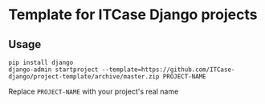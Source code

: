 # Template for ITCase Django projects

## Usage

```shell
pip install django
django-admin startproject --template=https://github.com/ITCase-django/project-template/archive/master.zip PROJECT-NAME
```

Replace `PROJECT-NAME` with your project's real name